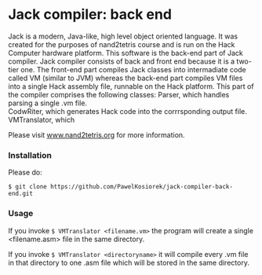 # Jack compiler: back end
Jack is a modern, Java-like, high level object oriented language. It was created for the purposes of nand2tetris course and is run on the Hack Computer hardware platform. This software is the back-end part of Jack compiler. Jack compiler consists of back and front end because it is a two-tier one. The front-end part compiles Jack classes into intermadiate code called VM (similar to JVM) whereas the back-end part compiles VM files into a single Hack assembly file, runnable on the Hack platform.
This part of the compiler comprises the following classes:
Parser, which handles parsing a single .vm file.    
CodwRiter, which generates Hack code into the corrrsponding output file.
VMTranslator, which 

Please visit www.nand2tetris.org for more information.

### Installation

Please do:

`$ git clone https://github.com/PawelKosiorek/jack-compiler-back-end.git`

### Usage

If you invoke `$ VMTranslator <filename.vm>` the program will create a single <filename.asm> file in the same directory.

If you invoke `$ VMTranslator <directoryname>` it will compile every .vm file in that directory to one .asm file which will be stored in the same directory.
